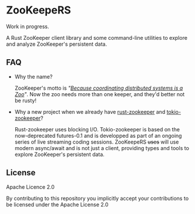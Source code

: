 # ZooKeepeRS

Work in progress.

A Rust ZooKeeper client library and some command-line utilities to explore and analyze ZooKeeper's persistent data.

## FAQ

* Why the name?

  ZooKeeper's motto is *"[Because coordinating distributed systems is a Zoo](https://zookeeper.apache.org/doc/r3.5.5/)"*. Now the zoo needs more than one keeper, and they'd better not be rusty!
  
* Why a new project when we already have [rust-zookeeper](https://github.com/bonifaido/rust-zookeeper) and [tokio-zookeeper](https://github.com/jonhoo/tokio-zookeeper)?

  Rust-zookeeper uses blocking I/O. Tokio-zookeeper is based on the now-deprecated futures-0.1 and is developped as part of an ongoing series of live streaming coding sessions. ZooKeepeRS ~~uses~~ will use modern async/await and is not just a client, providing types and tools to explore ZooKeeper's persistent data.


## License

Apache Licence 2.0

By contributing to this repository you implicitly accept your contributions to be licensed under the Apache License 2.0
